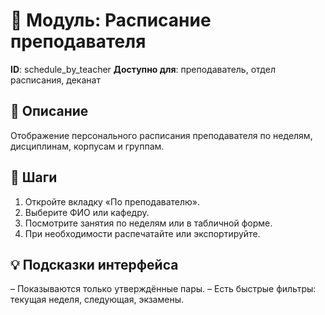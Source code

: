 # 📘 Модуль: Расписание преподавателя
**ID**: schedule_by_teacher
**Доступно для**: преподаватель, отдел расписания, деканат

## 📝 Описание
Отображение персонального расписания преподавателя по неделям, дисциплинам, корпусам и группам.

## 🩜 Шаги
1. Откройте вкладку «По преподавателю».
2. Выберите ФИО или кафедру.
3. Посмотрите занятия по неделям или в табличной форме.
4. При необходимости распечатайте или экспортируйте.

## 💡 Подсказки интерфейса
– Показываются только утверждённые пары.
– Есть быстрые фильтры: текущая неделя, следующая, экзамены.
